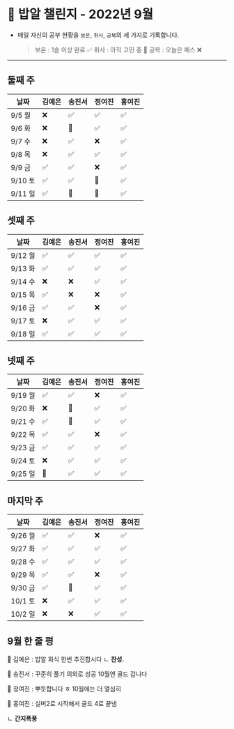 # 🍚 밥알 챌린지 - 2022년 9월
- 매일 자신의 공부 현황을 `보온`, `취사`, `공복`의 세 가지로 기록합니다.
    
    > 보온 : 1솔 이상 완료 ✅
    취사 : 아직 고민 중 🤔
    공복 : 오늘은 패스 ❌
---

## 둘째 주
**날짜**|김예은|송진서|정여진|홍여진
---|---|---|---|---
9/5 월|❌ |✅  | ✅| ✅
9/6 화|❌ |🤔  | ✅|✅ 
9/7 수|❌ |✅  | ❌| ✅
9/8 목|❌ |✅  | ✅| ✅
9/9 금|✅ |✅  | ❌| ✅
9/10 토|✅ |✅  | 🤔| ✅
9/11 일|✅ |🤔  | 🤔| ✅


## 셋째 주
**날짜**|김예은|송진서|정여진|홍여진
---|---|---|---|---
9/12 월|✅ |✅  |✅| ✅
9/13 화|✅ |✅  |✅| ✅
9/14 수|❌ |❌  |✅| ✅
9/15 목|✅ |❌  |❌| ✅
9/16 금|✅ |✅  |❌| ✅
9/17 토|❌ |✅  |✅| ✅
9/18 일|✅ |✅  |✅| ✅


## 넷째 주
**날짜**|김예은|송진서|정여진|홍여진
---|---|---|---|---
9/19 월|✅ |✅  |❌| ✅
9/20 화|❌ |🤔  |✅| ✅
9/21 수|✅ |🤔  |✅| ✅
9/22 목|✅ |✅  |❌| ✅
9/23 금|✅ |✅ |✅| ✅
9/24 토|❌ |✅  |✅| ✅
9/25 일|🤔 |✅  |✅| ✅

## 마지막 주
**날짜**|김예은|송진서|정여진|홍여진
---|---|---|---|---
9/26 월|✅ |✅  |❌| ✅
9/27 화|✅ |✅  |✅| ✅
9/28 수|✅ |✅  |✅| ✅
9/29 목|✅ |✅  |❌| ✅
9/30 금|✅ |🤔  |✅| ✅
10/1 토|❌ |✅  |✅| ✅
10/2 일|❌ |❌  |✅| ✅

## 9월 한 줄 평
🍚 김예은 : 밥알 회식 한번 추진합시다
    ㄴ **찬성.**

🍚 송진서 : 꾸준히 풀기 의외로 성공 10월엔 골드 갑니다

🍚 정여진 : 뿌듯합니다 ㅎ 10월에는 더 열심히

🍚 홍여진 : 실버2로 시작해서 골드 4로 끝냄

   ㄴ **간지폭풍**
